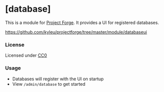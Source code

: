 # [database]

This is a module for [Project Forge](https://projectforge.dev). It provides a UI for registered databases.

https://github.com/kyleu/projectforge/tree/master/module/databaseui

### License

Licensed under [CC0](https://creativecommons.org/publicdomain/zero/1.0)

### Usage
- Databases will register with the UI on startup
- View `/admin/database` to get started
